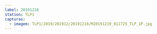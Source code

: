 ```yaml
---
label: 20191218
station: TLP1
capturas:
  - imagem: TLP1/2019/201912/20191218/M20191219_011725_TLP_1P.jpg
---
```

